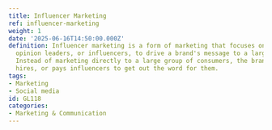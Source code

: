 ```yaml
---
title: Influencer Marketing
ref: influencer-marketing
weight: 1
date: '2025-06-16T14:50:00.000Z'
definition: Influencer marketing is a form of marketing that focuses on using key
  opinion leaders, or influencers, to drive a brand's message to a larger market.
  Instead of marketing directly to a large group of consumers, the brand inspires,
  hires, or pays influencers to get out the word for them.
tags:
- Marketing
- Social media
id: GL118
categories:
- Marketing & Communication
---
```


